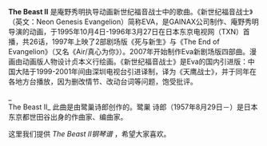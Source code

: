 

**The Beast II** 是庵野秀明执导动画新世纪福音战士中的歌曲。《新世纪福音战士》（英文：Neon Genesis
Evangelion）简称EVA，是GAINAX公司制作、庵野秀明导演的动画，于1995年10月4日-1996年3月27日在日本东京电视网（TXN）首播，共26话，1997年上映了2部剧场版《死与新生》与《The
End of
Evangelion》（又名《Air/真心为你》）。2007年开始制作Eva新剧场版四部曲。漫画由动画版人物设计贞本义行绘画。《新世纪福音战士》是Eva的国内引进版：中国大陆于1999-2001年间由深圳电视台引进译制，译为《天鹰战士》，并于同年在各地方台播放，因为删改情节、改动台词等问题，饱受批评。

_  
The Beast II_ 此曲是由鹭巢诗郎创作的。鹭巣 诗郎（1957年8月29日－）是日本东京都世田谷出身的作曲家、编曲家。

  
这里我们提供 _The Beast II钢琴谱_ ，希望大家喜欢。


